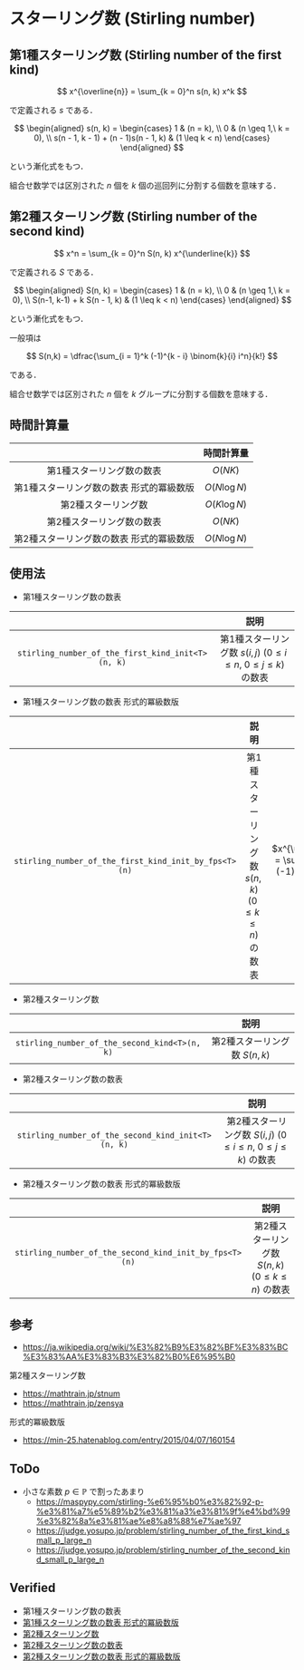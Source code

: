 # スターリング数 (Stirling number)


## 第1種スターリング数 (Stirling number of the first kind)

$$
  x^{\overline{n}} = \sum_{k = 0}^n s(n, k) x^k
$$

で定義される $s$ である．

$$
  \begin{aligned}
    s(n, k) =
    \begin{cases}
      1 & (n = k), \\
      0 & (n \geq 1,\ k = 0), \\
      s(n - 1, k - 1) + (n - 1)s(n - 1, k) & (1 \leq k < n)
    \end{cases}
  \end{aligned}
$$

という漸化式をもつ．

組合せ数学では区別された $n$ 個を $k$ 個の巡回列に分割する個数を意味する．


## 第2種スターリング数 (Stirling number of the second kind)

$$
  x^n = \sum_{k = 0}^n S(n, k) x^{\underline{k}}
$$

で定義される $S$ である．

$$
  \begin{aligned}
    S(n, k) =
    \begin{cases}
      1 & (n = k), \\
      0 & (n \geq 1,\ k = 0), \\
      S(n-1, k-1) + k S(n - 1, k) & (1 \leq k < n)
    \end{cases}
  \end{aligned}
$$

という漸化式をもつ．

一般項は

$$
  S(n,k) = \dfrac{\sum_{i = 1}^k (-1)^{k - i} \binom{k}{i} i^n}{k!}
$$

である．

組合せ数学では区別された $n$ 個を $k$ グループに分割する個数を意味する．


## 時間計算量

||時間計算量|
|:--:|:--:|
|第1種スターリング数の数表|$O(NK)$|
|第1種スターリング数の数表 形式的冪級数版|$O(N\log{N})$|
|第2種スターリング数|$O(K\log{N})$|
|第2種スターリング数の数表|$O(NK)$|
|第2種スターリング数の数表 形式的冪級数版|$O(N\log{N})$|


## 使用法

- 第1種スターリング数の数表

||説明|
|:--:|:--:|
|`stirling_number_of_the_first_kind_init<T>(n, k)`|第1種スターリング数 $s(i, j)$ ($0 \leq i \leq n,\ 0 \leq j \leq k$) の数表|

- 第1種スターリング数の数表 形式的冪級数版

||説明|備考|
|:--:|:--:|:--:|
|`stirling_number_of_the_first_kind_init_by_fps<T>(n)`|第1種スターリング数 $s(n, k)$ ($0 \leq k \leq n$) の数表|$x^{\underline{n}} = \sum_{k = 0}^n (-1)^{n + k} s(n, k) x^k$|

- 第2種スターリング数

||説明|
|:--:|:--:|
|`stirling_number_of_the_second_kind<T>(n, k)`|第2種スターリング数 $S(n,k)$|

- 第2種スターリング数の数表

||説明|
|:--:|:--:|
|`stirling_number_of_the_second_kind_init<T>(n, k)`|第2種スターリング数 $S(i, j)$ ($0 \leq i \leq n,\ 0 \leq j \leq k$) の数表|

- 第2種スターリング数の数表 形式的冪級数版

||説明|
|:--:|:--:|
|`stirling_number_of_the_second_kind_init_by_fps<T>(n)`|第2種スターリング数 $S(n, k)$ ($0 \leq k \leq n$) の数表|


## 参考

- https://ja.wikipedia.org/wiki/%E3%82%B9%E3%82%BF%E3%83%BC%E3%83%AA%E3%83%B3%E3%82%B0%E6%95%B0

第2種スターリング数
- https://mathtrain.jp/stnum
- https://mathtrain.jp/zensya

形式的冪級数版
- https://min-25.hatenablog.com/entry/2015/04/07/160154


## ToDo

- 小さな素数 $p \in \mathbb{P}$ で割ったあまり
  - https://maspypy.com/stirling-%e6%95%b0%e3%82%92-p-%e3%81%a7%e5%89%b2%e3%81%a3%e3%81%9f%e4%bd%99%e3%82%8a%e3%81%ae%e8%a8%88%e7%ae%97
  - https://judge.yosupo.jp/problem/stirling_number_of_the_first_kind_small_p_large_n
  - https://judge.yosupo.jp/problem/stirling_number_of_the_second_kind_small_p_large_n


## Verified

- 第1種スターリング数の数表
- [第1種スターリング数の数表 形式的冪級数版](https://judge.yosupo.jp/submission/4637)
- [第2種スターリング数](https://onlinejudge.u-aizu.ac.jp/solutions/problem/DPL_5_I/review/4088846/emthrm/C++14)
- [第2種スターリング数の数表](https://onlinejudge.u-aizu.ac.jp/solutions/problem/DPL_5_I/review/4088857/emthrm/C++14)
- [第2種スターリング数の数表 形式的冪級数版](https://judge.yosupo.jp/submission/4636)
